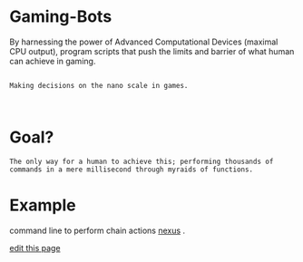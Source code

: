 # Gaming-Bots




By harnessing the power of Advanced Computational Devices (maximal CPU output), program scripts that push the limits and barrier of what human can achieve in gaming.




```

Making decisions on the nano scale in games.



```





# Goal?
```
The only way for a human to achieve this; performing thousands of commands in a mere millisecond through myraids of functions.
```
# Example

command line to perform chain actions [nexus](/nexus) .


<span class="edit-link"><a href="https://github.com/yida-li/Gaming-Bots/edit/master/README.md" target="_blank"><i class="fa fa-github"></i> edit this page</a></span>
